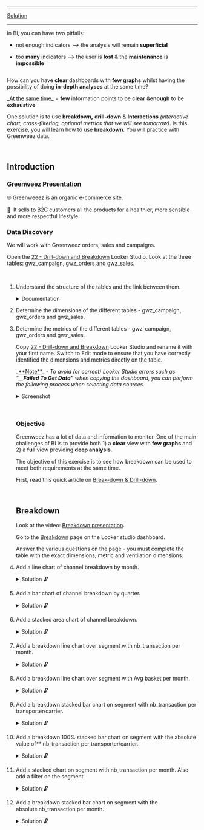 <div role="tabpanel" class="tab-pane active" id="exercise-solution">
<div id="exercice-content" class="px-5 py-3">


<hr>

<p><a href="https://lookerstudio.google.com/u/0/reporting/855a3969-70fe-46b9-a70a-668af6887f27/page/bAP6C" target="_blank">Solution</a></p>

<hr>

<p>In BI, you can have two pitfalls:</p>

<ul>
<li>
<p>not enough indicators —&gt; the analysis will remain <strong>superficial</strong></p>
</li>
<li>
<p>too <strong>many</strong> indicators —&gt; the user is <strong>lost</strong> &amp; the <strong>maintenance</strong> is <strong>impossible</strong></p>
</li>
</ul>

<p><img src="https://wagon-public-assets.s3.eu-west-3.amazonaws.com/05-Dashboarding/02-Looker-Studio2/02-Breakdown-asset-1-Untitled.png" alt=""></p>

<p>How can you have <strong>clear</strong> dashboards with <strong>few graphs</strong> whilst having the possibility of doing <strong>in-depth analyses</strong> at the same time?</p>

<p><u>_At the same time_</u> = <strong>few</strong> information points to be <strong>clear</strong> &amp;<strong>enough</strong> to be <strong>exhaustive</strong></p>

<p>One solution is to use <strong>breakdown,</strong> <strong>drill-down</strong> &amp; <strong>Interactions</strong> <em>(interactive chart, cross-filtering, optional metrics that we will see tomorrow)</em>. Is this exercise, you will learn how to use <strong>breakdown</strong>. You will practice with Greenweez data.</p>

<p><br></p>

<h2 id="introduction">Introduction</h2>

<h3 id="greenweez-presentation">Greenweez Presentation</h3>

<p>🌐&nbsp;Greenweeez is an organic e-commerce site.</p>

<p>🍎&nbsp; It sells to B2C customers all the products for a healthier, more sensible and more respectful lifestyle.</p>

<h3 id="data-discovery">Data Discovery</h3>

<p>We will work with Greenweez orders, sales and campaigns.</p>

<p>Open the <a href="https://datastudio.google.com/u/0/reporting/0bc8c804-65a8-419a-8e90-922e4e6fa6fd/page/bAP6C" target="_blank">22 - Drill-down and Breakdown</a> Looker Studio. Look at the three tables: gwz_campaign, gwz_orders and gwz_sales.</p>

<p><br></p>

<ol>
<li>
<p>Understand the structure of the tables and the link between them.</p>

<details>
<summary>Documentation</summary>

<p><u>_**gwz_campaign**_</u>
<em>In this table, we have one line per date_date and campaign. We have aggregated in one table all campaign statistics from ads tools (impressions, clicks and cost), sessions (nb_sessions) and orders (turnover, nb_transaction) by</em> <em><strong>association name</strong>__and</em> <em><strong>day.</strong></em> <em>Therefore we have all the main KPI about adoption and engagement of each tool (collect, crm, accounting, website).</em></p>
<ul>
<li><em><strong>date_date</strong>__- the date</em></li>
<li><em><strong>campaign_key -</strong>__the id of the campaign</em></li>
<li><em><strong>campaign_name -</strong>__the name of the campaign</em></li>
<li><em><strong>paid_source -</strong>__the paid_source associated with the campaign</em></li>
<li><em><strong>channel_grouping -</strong>__the channel_grouping associated with the campaign. A channel_grouping is a categorisation of campaign to group them by similar channel_grouping. It allows us to make global analysis on specific channel_grouping</em></li>
<li><em><strong>channel -</strong>__similar to channel_grouping but at a lower level of granularity for in-depth analysis. channel_grouping would be the campaign equivalent of category_1 for product in gwz_sales and channel the equivalent of category_2.</em></li>
<li><em><strong>impression</strong></em> <em>- the number of impressions of the campaign on this day</em></li>
<li><em><strong>click</strong></em> <em>- the number of clicks of the campaign on this day</em></li>
<li><em><strong>cost</strong>__- the cost of the campaign on this day</em></li>
<li><em><strong>nb_session</strong></em> <em>- the number of sessions of the campaign on this day</em></li>
<li><em><strong>turnover</strong></em> <em>- the turnover of the campaign on this day</em></li>
<li><em><strong>nb_transaction</strong></em> <em>- the number of transaction of the campaign on this day</em></li>
<li><em><strong>ROAS</strong></em> -<em>turnover generated by a campaign divided by its cost. It represents the turnover generated when spending one euro in the ads</em>
<u>_**gwz_orders**_</u> <em>- The orders information with one line per orders_id</em>
<u>_**gwz_sales**_</u> <em>- The sales information with one line per orders_id and products_id. It is like gwz_orders but at a lower level of granularity (products_id). So we have access to category_1/2 and product_name dimension. We also have the quantity metrics.</em></li>
</ul>
</details>
</li>
<li>
<p>Determine the dimensions of the different tables - gwz_campaign, gwz_orders and gwz_sales.</p>
</li>
<li>
<p>Determine the metrics of the different tables - gwz_campaign, gwz_orders and gwz_sales.</p>

<p>Copy <a href="https://datastudio.google.com/u/0/reporting/0bc8c804-65a8-419a-8e90-922e4e6fa6fd/page/bAP6C" target="_blank">22 - Drill-down and Breakdown</a> Looker Studio and rename it with your first name. Switch to Edit mode to ensure that you have correctly identified the dimensions and metrics directly on the table.</p>

<p><u>_**Note**_</u> <em>- To avoid (or correct) Looker Studio errors such as “__<strong>Failed To Get Data”</strong></em> <em>when copying the dashboard, you can perform the following process when selecting data sources.</em></p>

<details>
<summary>Screenshot</summary>

<p><strong>1 - Select the data source</strong>
<img src="https://wagon-public-assets.s3.eu-west-3.amazonaws.com/05-Dashboarding/02-Looker-Studio2/02-Breakdown-asset-2-Untitled.jpeg" alt=""></p>

<p><strong>2 - Click on Create a data source</strong>
<img src="https://wagon-public-assets.s3.eu-west-3.amazonaws.com/05-Dashboarding/02-Looker-Studio2/02-Breakdown-asset-3-Untitled.jpeg" alt=""></p>

<p><strong>3 - Select Bigquery</strong>
<img src="https://wagon-public-assets.s3.eu-west-3.amazonaws.com/05-Dashboarding/02-Looker-Studio2/02-Breakdown-asset-4-Untitled.png" alt=""></p>

<p><strong>4 - Select the relevant table</strong>
Select the <strong>data-analyst-bootcamp</strong> project, select the <strong>course22</strong> dataset, select the <strong>relevant table</strong> depending on the dashboard and click on <strong>connect</strong>
<img src="https://wagon-public-assets.s3.eu-west-3.amazonaws.com/05-Dashboarding/02-Looker-Studio2/02-Breakdown-asset-5-Untitled.png" alt=""></p>

<p><strong>5 - Click on add to report</strong>
<img src="https://wagon-public-assets.s3.eu-west-3.amazonaws.com/05-Dashboarding/02-Looker-Studio2/02-Breakdown-asset-6-Untitled.png" alt=""></p>

<p><strong>6 - Copy the report</strong>
Once your data sources are linked, <strong>copy the report.</strong>
<img src="https://wagon-public-assets.s3.eu-west-3.amazonaws.com/05-Dashboarding/02-Looker-Studio2/02-Breakdown-asset-7-Untitled.png" alt=""></p>

</details>

<p><br></p>

<h3 id="objective">Objective</h3>

<p>Greenweez has a lot of data and information to monitor. One of the main challenges of BI is to provide both 1) a <strong>clear</strong> view with <strong>few graphs</strong> and 2) a <strong>full</strong> view providing <strong>deep analysis</strong>.</p>

<p>The objective of this exercise is to see how breakdown can be used to meet both requirements at the same time.</p>

<p>First, read this quick article on <a href="https://medium.com/data-school/understanding-drill-down-and-breakdown-dimensions-in-data-studio-5f83235aa0fa" target="_blank">Break-down &amp; Drill-down</a>.</p>

<p><br></p>

<h2 id="breakdown">Breakdown</h2>

<p>Look at the video: <a href="https://drive.google.com/file/d/1rF5oWsEXlCUwGOis3ngvnRTdq2Vb9T7D/view?usp=sharing" target="_blank">Breakdown presentation</a>.</p>

<p>Go to the <a href="https://datastudio.google.com/reporting/0bc8c804-65a8-419a-8e90-922e4e6fa6fd/page/bAP6C/edit" target="_blank">Breakdown</a> page on the Looker studio dashboard.</p>

<p>Answer the various questions on the page - you must complete the table with the exact dimensions, metric and ventilation dimensions.</p>
</li>
<li>
<p>Add a line chart of channel breakdown by month.</p>

<details>
<summary>Solution 🔓</summary>

<p><img src="https://wagon-public-assets.s3.eu-west-3.amazonaws.com/05-Dashboarding/02-Looker-Studio2/02-Breakdown-asset-9-Untitled.png" alt=""></p>

</details>
</li>
<li>
<p>Add a bar chart of channel breakdown by quarter.</p>

<details>
<summary>Solution 🔓</summary>

<p><img src="https://wagon-public-assets.s3.eu-west-3.amazonaws.com/05-Dashboarding/02-Looker-Studio2/02-Breakdown-asset-10-Untitled.png" alt=""></p>

</details>
</li>
<li>
<p>Add a stacked area chart of channel breakdown.</p>

<details>
<summary>Solution 🔓</summary>

<p><img src="https://wagon-public-assets.s3.eu-west-3.amazonaws.com/05-Dashboarding/02-Looker-Studio2/02-Breakdown-asset-11-Untitled.png" alt=""></p>

</details>
</li>
<li>
<p>Add a breakdown line chart over segment with nb_transaction per month.</p>

<details>
<summary>Solution 🔓</summary>

<p><img src="https://wagon-public-assets.s3.eu-west-3.amazonaws.com/05-Dashboarding/02-Looker-Studio2/02-Breakdown-asset-12-Untitled.png" alt=""></p>

</details>
</li>
<li>
<p>Add a breakdown line chart over segment with Avg basket per month.</p>

<details>
<summary>Solution 🔓</summary>

<p><img src="https://wagon-public-assets.s3.eu-west-3.amazonaws.com/05-Dashboarding/02-Looker-Studio2/02-Breakdown-asset-13-Untitled.png" alt=""></p>

</details>
</li>
<li>
<p>Add a breakdown stacked bar chart on segment with nb_transaction per transporter/carrier.</p>

<details>
<summary>Solution 🔓</summary>

<p><img src="https://wagon-public-assets.s3.eu-west-3.amazonaws.com/05-Dashboarding/02-Looker-Studio2/02-Breakdown-asset-14-Untitled.png" alt=""></p>

</details>
</li>
<li>
<p>Add a breakdown 100% stacked bar chart on segment with the absolute value of<em>**</em> nb_transaction per transporter/carrier.</p>

<details>
<summary>Solution 🔓</summary>

<p><img src="https://wagon-public-assets.s3.eu-west-3.amazonaws.com/05-Dashboarding/02-Looker-Studio2/02-Breakdown-asset-15-Screenshot_2023-11-23_at_00.19.42.png" alt=""></p>

</details>
</li>
<li>
<p>Add a stacked chart on segment with nb_transaction per month. Also add a filter on the segment.</p>

<details>
<summary>Solution 🔓</summary>

<p><img src="https://wagon-public-assets.s3.eu-west-3.amazonaws.com/05-Dashboarding/02-Looker-Studio2/02-Breakdown-asset-16-Untitled.png" alt=""></p>

</details>
</li>
<li>
<p>Add a breakdown stacked bar chart on segment with the absolute<strong>&nbsp;</strong>nb_transaction per month.</p>

<details>
<summary>Solution 🔓</summary>

<p><img src="https://wagon-public-assets.s3.eu-west-3.amazonaws.com/05-Dashboarding/02-Looker-Studio2/02-Breakdown-asset-17-Untitled.png" alt=""></p>

</details>
</li>
</ol>



</div>
</div>